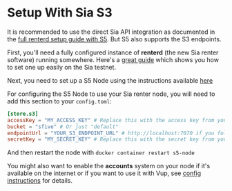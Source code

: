# Setup With Sia S3

It is recommended to use the direct Sia API integration as documented in the [full renterd setup guide with S5](deploy-renterd.md). But S5 also supports the S3 endpoints.

First, you'll need a fully configured instance of **renterd** (the new Sia renter software) running somewhere. Here's a [great guide](https://blog.sia.tech/sia-innovate-and-integrate-christmas-2023-hackathon-9b7eb8ad5e0e) which shows you how to set one up easily on the Sia testnet.

Next, you need to set up a S5 Node using the instructions available [here](../install/index.html)

For configuring the S5 Node to use your Sia renter node, you will need to add this section to your `config.toml`:

```toml
[store.s3]
accessKey = "MY_ACCESS_KEY" # Replace this with the access key from your renterd.yml
bucket = "sfive" # Or just "default"
endpointUrl = "YOUR_S3_ENDPOINT_URL" # http://localhost:7070 if you followed the Sia renterd testnet guide
secretKey = "MY_SECRET_KEY" # Replace this with the secret key from your renterd.yml
```

And then restart the node with `docker container restart s5-node`

You might also want to enable the **accounts** system on your node if it's available on the internet or if you want to use it with Vup, see [config instructions](../install/config/index.html) for details.
